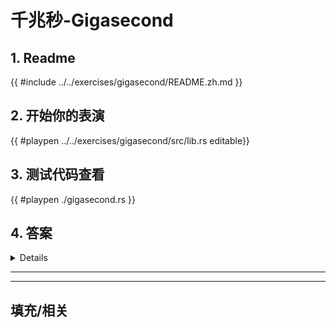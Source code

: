 # 千兆秒-Gigasecond
## 1. Readme

 {{ #include ../../exercises/gigasecond/README.zh.md }}

 ## 2. 开始你的表演

 {{ #playpen ../../exercises/gigasecond/src/lib.rs editable}}

 ## 3. 测试代码查看

 {{ #playpen ./gigasecond.rs }}

 ## 4. 答案

 <details>

 {{ #playpen ../../exercises/gigasecond/example.rs }}

 </details>

 ---
 ---

 ## 填充/相关


